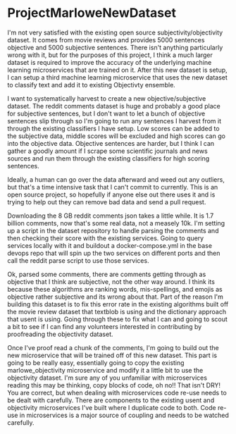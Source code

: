 # ProjectMarloweNewDataset

I'm not very satisfied with the existing open source subjectivity/objectivity dataset. It comes from movie reviews and provides 5000 sentences objective and 5000 subjective sentences.  There isn't anything particularly wrong with it, but for the purposes of this project, I think a much larger dataset is required to improve the accuracy of the underlying machine learning microservices that are trained on it.  After this new dataset is setup, I can setup a third machine learning microservice that uses the new dataset to classify text and add it to existing Objectivty ensemble.

I want to systematically harvest to create a new objective/subjective dataset.  The reddit comments dataset is huge and probably a good place for subjective sentences, but I don't want to let a bunch of objective sentences slip through so I'm going to run any sentences I harvest from it through the existing classifiers I have setup.  Low scores can be added to the subjective data, middle scores will be excluded and high scores can go into the objective data.  Objective sentences are harder, but I think I can gather a goodly amount if I scrape some scientific journals and news sources and run them through the existing classifiers for high scoring sentences.

Ideally, a human can go over the data afterward and weed out any outliers, but that's a time intensive task that I can't commit to currently.  This is an open source project, so hopefully if anyone else out there uses it and is trying to help out they can remove bad data and send a pull request.



Downloading the 8 GB reddit comments json takes a little while.  It is 1.7 billion comments, now that's some real data, not a measely 10k.  I'm setting up a script in the dataset repository to handle parsing the comments and then checking their score with the existing services.  Going to query services locally with it and buildout a docker-compose.yml in the base devops repo that will spin up the two services on different ports and then call the reddit parse script to use those services.



Ok, parsed some comments, there are comments getting through as objective that I think are subjective, not the other way around.  I think its because these algorithms are ranking words, mis-spellings, and emojis as objective rather subjective and its wrong about that.  Part of the reason I'm building this dataset is to fix this error rate in the existing algorithms built off the movie review dataset that textblob is using and the dictionary approach that usent is using.  Going through these to fix what I can and going to scout a bit to see if I can find any volunteers interested in contributing by proofreading the objectivity dataset.

Once I've proof read a chunk of the comments, I'm going to build out the new microservice that will be trained off of this new dataset.  This part is going to be really easy, essentially going to copy the existing marlowe_objectivity microservice and modify it a little bit to use the objectivity dataset.  I'm sure any of you unfamiliar with microservices reading this may be thinking, copy blocks of code, oh no!!  That isn't DRY!  You are correct, but when dealing with microservices code re-use needs to be dealt with carefully.  There are components to the existing usent and objectivity microservices I've built where I duplicate code to both.  Code re-use in microservices is a major source of coupling and needs to be watched carefully.